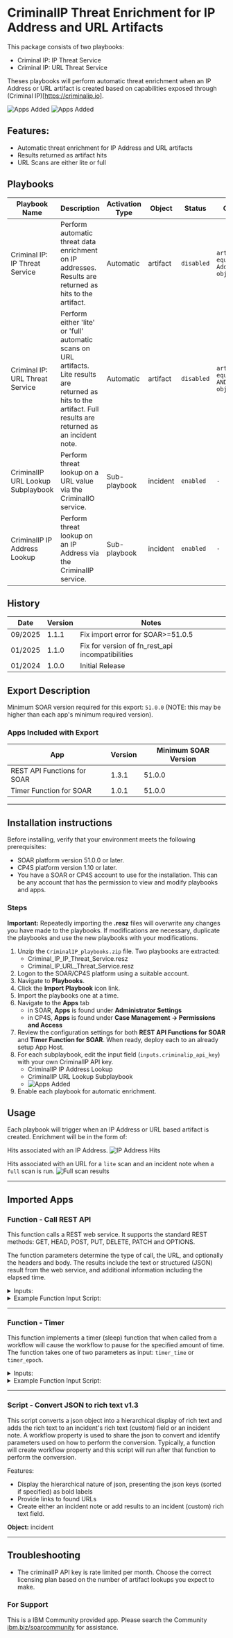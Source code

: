 <!--
  This README.md is generated by running:
  "resilient-sdk docgen -e <list of export paths>"

  This file was generated with resilient-sdk v51.0.0.1.486

  It is best edited using a Text Editor with a Markdown Previewer. VS Code
  is a good example. Checkout https://guides.github.com/features/mastering-markdown/
  for tips on writing with Markdown

  All fields followed by "::CHANGE_ME::"" should be manually edited

  If you make manual edits and run docgen again, a .bak file will be created

  Store any screenshots in the "doc/screenshots" directory and reference them like:
  ![screenshot: screenshot_1](./screenshots/screenshot_1.png)

  NOTE: If your app is available in the container-format only, there is no need to mention the integration server in this readme.
-->

# CriminalIP Threat Enrichment for IP Address and URL Artifacts
This package consists of two playbooks:

- Criminal IP: IP Threat Service
- Criminal IP: URL Threat Service

Theses playbooks will perform automatic threat enrichment when an IP Address or URL artifact is created based on capabilities exposed through (Criminal IP)[https://criminalip.io].

![Apps Added](./screenshots/ip_address_playbook.png)
![Apps Added](./screenshots/url_scan_playbook.png)

## Features:
  * Automatic threat enrichment for IP Address and URL artifacts
  * Results returned as artifact hits
  * URL Scans are either lite or full

## Playbooks
| Playbook Name | Description | Activation Type | Object | Status | Condition |  Revision | 
| ------------- | ----------- | --------------- | ------ | ------ | --------- |  -------- | 
| Criminal IP: IP Threat Service | Perform automatic threat data enrichment on IP addresses. Results are returned as hits to the artifact. | Automatic | artifact | `disabled` | `artifact.type equals IP Address AND object_added` |  #21 | 
| Criminal IP: URL Threat Service | Perform either 'lite' or 'full' automatic scans on URL artifacts. Lite results are returned as hits to the artifact. Full results are returned as an incident note. | Automatic | artifact | `disabled` | `artifact.type equals URL AND object_added` |  #60 | 
| CriminalIP URL Lookup Subplaybook | Perform threat lookup on a URL value via the CriminalIO service. | Sub-playbook | incident | `enabled` | `-` |  #59 | 
| CriminalIP IP Address Lookup | Perform threat lookup on an IP Address via the CriminalIP service. | Sub-playbook | incident | `enabled` | `-` |  #7 | 

## History
| Date | Version | Notes |
| ---- | ------- | ----- |
| 09/2025 | 1.1.1 | Fix import error for SOAR>=51.0.5 |
| 01/2025 | 1.1.0 | Fix for version of fn_rest_api incompatibilities |
| 01/2024 | 1.0.0 | Initial Release |

## Export Description
Minimum SOAR version required for this export: `51.0.0` (NOTE: this may be higher than each app's minimum required version).

### Apps Included with Export
| App | Version | Minimum SOAR Version |
| --- | ------- | -------------------- |
| REST API Functions for SOAR | 1.3.1 | 51.0.0 |
| Timer Function for SOAR | 1.0.1 | 51.0.0 |
 
---
## Installation instructions

Before installing, verify that your environment meets the following prerequisites:
* SOAR platform version 51.0.0 or later. 
* CP4S platform version 1.10 or later.
* You have a SOAR or CP4S account to use for the installation. This can be any account that has the permission to view and modify playbooks and apps.

### Steps

**Important:** Repeatedly importing the **.resz** files will overwrite any changes you have made to the playbooks. If modifications are necessary, duplicate the playbooks and use the new playbooks with your modifications.

1. Unzip the `CriminalIP_playbooks.zip` file. Two playbooks are extracted:
   - Criminal_IP_IP_Threat_Service.resz
   - Criminal_IP_URL_Threat_Service.resz
1. Logon to the SOAR/CP4S platform using a suitable account.
1. Navigate to **Playbooks**.
1. Click the **Import Playbook** icon link.
1. Import the playbooks one at a time.
1. Navigate to the **Apps** tab 
   - in SOAR, **Apps** is found under **Administrator Settings**
   - in CP4S, **Apps** is found under **Case Management -> Permissions and Access** 
1. Review the configuration settings for both **REST API Functions for SOAR** and 
**Timer Function for SOAR**. When ready, deploy each to an already setup App Host.
1. For each subplaybook, edit the input field (`inputs.criminalip_api_key`) with your own CriminalIP API key.
    - CriminalIP IP Address Lookup
    - CriminalIP URL Lookup Subplaybook
    - ![Apps Added](./screenshots/edit_subplaybook_inputs.png)
1. Enable each playbook for automatic enrichment. 
 
## Usage
Each playbook will trigger when an IP Address or URL based artifact is created. Enrichment will be in the form of:

Hits associated with an IP Address.
![IP Address Hits](./screenshots/ip_address_hits.png)

Hits associated with an URL for a `lite` scan and an incident note when a `full` scan is run.
![Full scan results](./screenshots/full_scan_results.png)


---
## Imported Apps
### Function - Call REST API
This function calls a REST web service. It supports the standard REST methods: GET, HEAD, POST, PUT, DELETE, PATCH and OPTIONS.

The function parameters determine the type of call, the URL, and optionally the headers and body. The results include the text or structured (JSON) result from the web service, and additional information including the elapsed time.

<details><summary>Inputs:</summary>
<p>

| Name | Type | Required | Example | Tooltip |
| ---- | :--: | :------: | ------- | ------- |
| `client_auth_cert` | `text` | No | `-` | Client authentication certificate contents |
| `client_auth_key` | `text` | No | `-` | Client authentication certificate Private key contents |
| `client_auth_pem` | `text` | No | `-` | Client authentication certficate contents |
| `jwt_algorithm` | `text` | No | `-` | Algorithm required to encrypt jwt token |
| `jwt_headers` | `text` | No | `-` | - |
| `jwt_key` | `text` | No | `-` | JWT key required to encrypt token |
| `jwt_payload` | `text` | No | `-` | - |
| `jwt_token` | `text` | No | `-` | JWT token provided by the endpoint |
| `oauth_access_token` | `text` | No | `-` | The access token issued by the authorization server |
| `oauth_client_id` | `text` | No | `-` | The client identifier issued to the client during the registration process |
| `oauth_client_secret` | `text` | No | `-` | Client secret value |
| `oauth_code` | `text` | No | `-` | OAuth authentication code  |
| `oauth_redirect_uri` | `text` | No | `-` | After completing its interaction with the resource owner, the    authorization server directs the resource owner's user-agent back to  the client |
| `oauth_refresh_token` | `text` | No | `-` | Token required to refresh the access token |
| `oauth_scope` | `text` | No | `-` | Strings provided to APIs, so that they know whether to grant access to the type of data and operation requested |
| `oauth_token_type` | `text` | No | `-` | Type of token returned by the Authentication server, which is then used in every REST request being made |
| `oauth_token_url` | `text` | No | `-` | - |
| `rest_api_allowed_status_codes` | `text` | No | `-` | Comma separated list |
| `rest_api_body` | `textarea` | No | `key1:value\nkey2=value` | Parameters used for PUT, POST and PATCH API calls |
| `rest_api_cookies` | `textarea` | No | `-` | - |
| `rest_api_headers` | `textarea` | No | `-` | - |
| `rest_api_method` | `select` | No | `-` | - |
| `rest_api_query_parameters` | `textarea` | No | `key1:value\nkey2=value` | Parameters used for GET API calls added to the URL |
| `rest_api_timeout` | `number` | No | `-` | - |
| `rest_api_url` | `text` | No | `-` | - |
| `rest_api_verify` | `boolean` | Yes | `-` | Verify SSL certificate |

</p>
</details>

<details><summary>Example Function Input Script:</summary>
<p>

```python
URL_BASE = "https://api.criminalip.io"

URL_LOOKUP = {
  "Data": "v1/ip/data",
  "Summary": "/v1/ip/summary",
  "VPN": "v1/ip/vpn",
  "Hosting": "v1/ip/hosting",
  "Malicious Info": "v1/feature/ip/malicious-info",
  "Privacy Threat": "v1/feature/ip/privacy-threat",
  "Is Safe DNS Server": "v1/feature/ip/is_safe_dns_server",
  "Suspicious Info": "v1/feature/ip/suspicious-info"
}

inputs.rest_api_verify = True
inputs.rest_api_method = "GET"
inputs.rest_api_headers = f'{{"x-api-key":"{playbook.inputs.criminalip_api_key}"}}'

inputs.rest_api_url = f"{URL_BASE}/{URL_LOOKUP.get('Malicious Info')}"
inputs.rest_api_query_parameters = f'{{"ip":"{playbook.inputs.criminalip_ip_address}","full":true}}'

```

</p>
</details>

---
### Function - Timer
This function implements a timer (sleep) function that when called from a workflow will cause the workflow to pause for the specified amount of time. The function takes one of two parameters as input: `timer_time` or `timer_epoch`.

<details><summary>Inputs:</summary>
<p>

| Name | Type | Required | Example | Tooltip |
| ---- | :--: | :------: | ------- | ------- |
| `timer_epoch` | `datetimepicker` | No | `-` | Epoch specifying the time the timer should end |
| `timer_time` | `text` | No | `60s` | Specify time to wait as a string value/units where units is 's' for seconds, 'm' for minutes 'h' for hours and 'd' for days. For example: 60 seconds : "60s"; 45 minutes : "45m"; 12 hours : 12h |

</p>
</details>

<details><summary>Example Function Input Script:</summary>
<p>

```python
settings = playbook.properties.scan_properties
inputs.timer_time = f"{settings.get('wait_sec')}s"
```

</p>
</details>

---

### Script - Convert JSON to rich text v1.3
This script converts a json object into a hierarchical display of rich text and adds the rich text to an incident's rich text (custom) field or an incident note. A workflow property is used to share the json to convert and identify parameters used on how to perform the conversion.
Typically, a function will create workflow property and this script will run after that function to perform the conversion.

Features:

* Display the hierarchical nature of json, presenting the json keys (sorted if specified) as bold labels
* Provide links to found URLs
* Create either an incident note or add results to an incident (custom) rich text field.

**Object:** incident

---
## Troubleshooting
* The criminalIP API key is rate limited per month. Choose the correct licensing plan based on the number of artifact lookups you expect to make.

### For Support
This is a IBM Community provided app. Please search the Community [ibm.biz/soarcommunity](https://ibm.biz/soarcommunity) for assistance.

